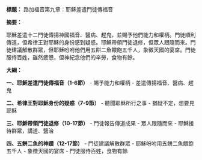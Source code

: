 **標題：** 路加福音第九章：耶穌差遣門徒傳福音

**摘要：**

耶穌差遣十二門徒傳揚神國福音、醫病、趕鬼，並賜予他們能力和權柄。門徒順利傳道，但希律王對耶穌的身份感到疑惑。耶穌帶領門徒退修，但眾人跟隨而來。門徒建議解散群眾，但耶穌吩咐他們用五餅二魚餵飽五千人，象徵天國的宴席。門徒服侍百姓，雖然疲憊，但神紀念他們的辛勞，食物有餘。

**大綱：**

**一、耶穌差遣門徒傳福音（1-6節）**
    - 賜予能力和權柄
    - 差遣傳揚福音、醫病、趕鬼

**二、希律王對耶穌身份的疑惑（7-9節）**
    - 聽聞耶穌所行之事
    - 猶疑不定，想要見耶穌

**三、耶穌帶領門徒退修（10-17節）**
    - 門徒報告傳道成果
    - 眾人跟隨而來
    - 耶穌接待群眾，講道、醫治

**四、五餅二魚的神蹟（12-17節）**
    - 門徒建議解散群眾
    - 耶穌吩咐用五餅二魚餵飽五千人
    - 象徵天國的宴席
    - 門徒服侍百姓，食物有餘